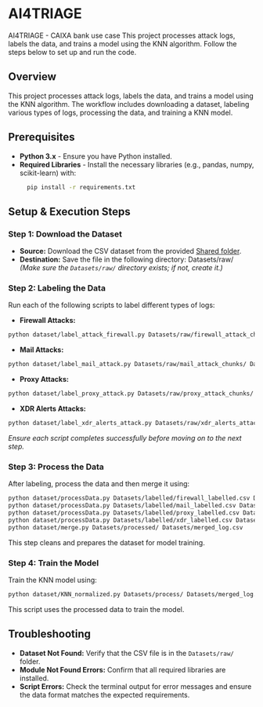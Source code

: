 # AI4TRIAGE
AI4TRIAGE - CAIXA bank use case 
This project processes attack logs, labels the data, and trains a model using the KNN algorithm. Follow the steps below to set up and run the code.
## Overview
This project processes attack logs, labels the data, and trains a model using the KNN algorithm. The workflow includes downloading a dataset, labeling various types of logs, processing the data, and training a KNN model.

## Prerequisites

- **Python 3.x** - Ensure you have Python installed.
- **Required Libraries** - Install the necessary libraries (e.g., pandas, numpy, scikit-learn) with:
  ```bash
    pip install -r requirements.txt
  ```

  
## Setup & Execution Steps

### Step 1: Download the Dataset
- **Source:** Download the CSV dataset from the provided  [Shared folder](https://tecnalia365.sharepoint.com/:u:/r/sites/TEAMGRP106747HORIZON/Documentos%20compartidos/General/AI4CYBER_Project/Work%20Packages/WP07%20Demonstration%20in%20Use%20Cases/Use_Cases/UC2%20(CXB)/Datasets.zip?csf=1&web=1&e=IeQIlM).
- **Destination:** Save the file in the following directory: Datasets/raw/
  *(Make sure the `Datasets/raw/` directory exists; if not, create it.)*

### Step 2: Labeling the Data
Run each of the following scripts to label different types of logs:

- **Firewall Attacks:**
```bash
python dataset/label_attack_firewall.py Datasets/raw/firewall_attack_chunks/ Datasets/labelled/firewall_labelled.csv
```
- **Mail Attacks:**
```bash
python dataset/label_mail_attack.py Datasets/raw/mail_attack_chunks/ Datasets/labelled/mail_labelled.csv
```
- **Proxy Attacks:**
```bash
python dataset/label_proxy_attack.py Datasets/raw/proxy_attack_chunks/ Datasets/labelled/proxy_labelled.csv
```
- **XDR Alerts Attacks:**
```bash
python dataset/label_xdr_alerts_attack.py Datasets/raw/xdr_alerts_attack_chunks/ Datasets/labelled/xdr_labelled.csv
```
*Ensure each script completes successfully before moving on to the next step.*

### Step 3: Process the Data
After labeling, process the data and then merge it using:
```bash
python dataset/processData.py Datasets/labelled/firewall_labelled.csv Datasets/processed/firewall_processed.csv
python dataset/processData.py Datasets/labelled/mail_labelled.csv Datasets/processed/mail_processed.csv
python dataset/processData.py Datasets/labelled/proxy_labelled.csv Datasets/processed/proxy_processed.csv
python dataset/processData.py Datasets/labelled/xdr_labelled.csv Datasets/processed/xdr_processed.csv
python dataset/merge.py Datasets/processed/ Datasets/merged_log.csv
```
This step cleans and prepares the dataset for model training.

### Step 4: Train the Model
Train the KNN model using:
```bash
python dataset/KNN_normalized.py Datasets/process/ Datasets/merged_log.csv
```
This script uses the processed data to train the model.



## Troubleshooting

- **Dataset Not Found:** Verify that the CSV file is in the `Datasets/raw/` folder.
- **Module Not Found Errors:** Confirm that all required libraries are installed.
- **Script Errors:** Check the terminal output for error messages and ensure the data format matches the expected requirements.
